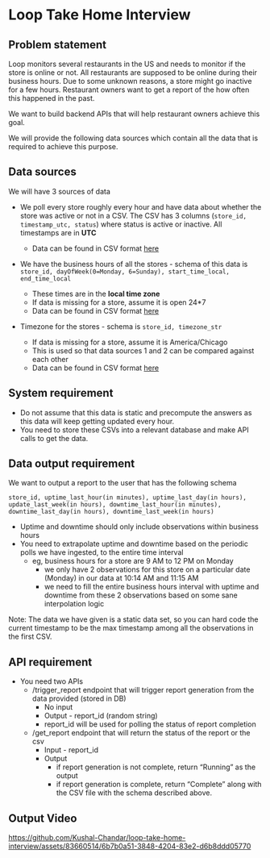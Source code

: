 # Loop Take Home Interview

## Problem statement

Loop monitors several restaurants in the US and needs to monitor if the store is online or not. All restaurants are supposed to be online during their business hours. Due to some unknown reasons, a store might go inactive for a few hours. Restaurant owners want to get a report of the how often this happened in the past.

We want to build backend APIs that will help restaurant owners achieve this goal.

We will provide the following data sources which contain all the data that is required to achieve this purpose.

## Data sources

We will have 3 sources of data

- We poll every store roughly every hour and have data about whether the store was active or not in a CSV.  The CSV has 3 columns (`store_id, timestamp_utc, status`) where status is active or inactive.  All timestamps are in **UTC**
  - Data can be found in CSV format [here](https://drive.google.com/file/d/1UIx1hVJ7qt_6oQoGZgb8B3P2vd1FD025/view?usp=sharing)

- We have the business hours of all the stores - schema of this data is `store_id, dayOfWeek(0=Monday, 6=Sunday), start_time_local, end_time_local`
  - These times are in the **local time zone**
  - If data is missing for a store, assume it is open 24*7
  - Data can be found in CSV format [here](https://drive.google.com/file/d/1va1X3ydSh-0Rt1hsy2QSnHRA4w57PcXg/view?usp=sharing)

- Timezone for the stores - schema is `store_id, timezone_str`
  - If data is missing for a store, assume it is America/Chicago
  - This is used so that data sources 1 and 2 can be compared against each other
  - Data can be found in CSV format [here](https://drive.google.com/file/d/101P9quxHoMZMZCVWQ5o-shonk2lgK1-o/view?usp=sharing)

## System requirement

- Do not assume that this data is static and precompute the answers as this data will keep getting updated every hour.
- You need to store these CSVs into a relevant database and make API calls to get the data.

## Data output requirement

We want to output a report to the user that has the following schema

`store_id, uptime_last_hour(in minutes), uptime_last_day(in hours), update_last_week(in hours), downtime_last_hour(in minutes), downtime_last_day(in hours), downtime_last_week(in hours)`

- Uptime and downtime should only include observations within business hours
- You need to extrapolate uptime and downtime based on the periodic polls we have ingested, to the entire time interval
  - eg, business hours for a store are 9 AM to 12 PM on Monday
    - we only have 2 observations for this store on a particular date (Monday) in our data at 10:14 AM and 11:15 AM
    - we need to fill the entire business hours interval with uptime and downtime from these 2 observations based on some sane interpolation logic

Note: The data we have given is a static data set, so you can hard code the current timestamp to be the max timestamp among all the observations in the first CSV.

## API requirement

- You need two APIs
  - /trigger_report endpoint that will trigger report generation from the data provided (stored in DB)
    - No input
    - Output - report_id (random string)
    - report_id will be used for polling the status of report completion
  - /get_report endpoint that will return the status of the report or the csv
    - Input - report_id
    - Output
      - if report generation is not complete, return “Running” as the output
      - if report generation is complete, return “Complete” along with the CSV file with the schema described above.

## Output Video

https://github.com/Kushal-Chandar/loop-take-home-interview/assets/83660514/6b7b0a51-3848-4204-83e2-d6b8ddd05770
